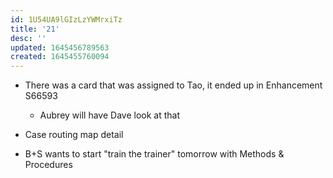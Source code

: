 ```yaml
---
id: 1U54UA9lGIzLzYWMrxiTz
title: '21'
desc: ''
updated: 1645456789563
created: 1645455760094
---
```


- There was a card that was assigned to Tao, it ended up in Enhancement S66593
    - Aubrey will have Dave look at that

- Case routing map detail

- B+S wants to start "train the trainer" tomorrow with Methods & Procedures